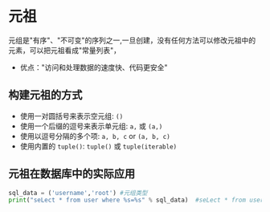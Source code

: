 # 元祖

元组是"有序"、"不可变"的序列之一,一旦创建，没有任何方法可以修改元祖中的元素，可以把元祖看成"常量列表"，

- 优点："访问和处理数据的速度快、代码更安全"

## 构建元祖的方式

- 使用一对圆括号来表示空元组: `()`
- 使用一个后缀的逗号来表示单元组: `a,` 或 `(a,)`
- 使用以逗号分隔的多个项: `a, b, c` or `(a, b, c)`
- 使用内置的 `tuple()`: `tuple()` 或 `tuple(iterable)`

## 元祖在数据库中的实际应用

```python
sql_data = ('username','root') #元组类型
print("seLect * from user where %s=%s" % sql_data)	#seLect * from user where username=root
```

